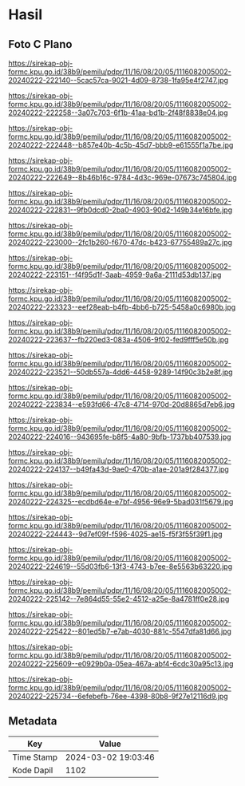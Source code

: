 # Hasil

## Foto C Plano

https://sirekap-obj-formc.kpu.go.id/38b9/pemilu/pdpr/11/16/08/20/05/1116082005002-20240222-222140--5cac57ca-9021-4d09-8738-1fa95e4f2747.jpg

https://sirekap-obj-formc.kpu.go.id/38b9/pemilu/pdpr/11/16/08/20/05/1116082005002-20240222-222258--3a07c703-6f1b-41aa-bd1b-2f48f8838e04.jpg

https://sirekap-obj-formc.kpu.go.id/38b9/pemilu/pdpr/11/16/08/20/05/1116082005002-20240222-222448--b857e40b-4c5b-45d7-bbb9-e61555f1a7be.jpg

https://sirekap-obj-formc.kpu.go.id/38b9/pemilu/pdpr/11/16/08/20/05/1116082005002-20240222-222649--8b46b16c-9784-4d3c-969e-07673c745804.jpg

https://sirekap-obj-formc.kpu.go.id/38b9/pemilu/pdpr/11/16/08/20/05/1116082005002-20240222-222831--9fb0dcd0-2ba0-4903-90d2-149b34e16bfe.jpg

https://sirekap-obj-formc.kpu.go.id/38b9/pemilu/pdpr/11/16/08/20/05/1116082005002-20240222-223000--2fc1b260-f670-47dc-b423-67755489a27c.jpg

https://sirekap-obj-formc.kpu.go.id/38b9/pemilu/pdpr/11/16/08/20/05/1116082005002-20240222-223151--f4f95d1f-3aab-4959-9a6a-2111d53db137.jpg

https://sirekap-obj-formc.kpu.go.id/38b9/pemilu/pdpr/11/16/08/20/05/1116082005002-20240222-223323--eef28eab-b4fb-4bb6-b725-5458a0c6980b.jpg

https://sirekap-obj-formc.kpu.go.id/38b9/pemilu/pdpr/11/16/08/20/05/1116082005002-20240222-223637--fb220ed3-083a-4506-9f02-fed9fff5e50b.jpg

https://sirekap-obj-formc.kpu.go.id/38b9/pemilu/pdpr/11/16/08/20/05/1116082005002-20240222-223521--50db557a-4dd6-4458-9289-14f90c3b2e8f.jpg

https://sirekap-obj-formc.kpu.go.id/38b9/pemilu/pdpr/11/16/08/20/05/1116082005002-20240222-223834--e593fd66-47c8-4714-970d-20d8865d7eb6.jpg

https://sirekap-obj-formc.kpu.go.id/38b9/pemilu/pdpr/11/16/08/20/05/1116082005002-20240222-224016--943695fe-b8f5-4a80-9bfb-1737bb407539.jpg

https://sirekap-obj-formc.kpu.go.id/38b9/pemilu/pdpr/11/16/08/20/05/1116082005002-20240222-224137--b49fa43d-9ae0-470b-a1ae-201a9f284377.jpg

https://sirekap-obj-formc.kpu.go.id/38b9/pemilu/pdpr/11/16/08/20/05/1116082005002-20240222-224325--ecdbd64e-e7bf-4956-96e9-5bad031f5679.jpg

https://sirekap-obj-formc.kpu.go.id/38b9/pemilu/pdpr/11/16/08/20/05/1116082005002-20240222-224443--9d7ef09f-f596-4025-ae15-f5f3f55f39f1.jpg

https://sirekap-obj-formc.kpu.go.id/38b9/pemilu/pdpr/11/16/08/20/05/1116082005002-20240222-224619--55d03fb6-13f3-4743-b7ee-8e5563b63220.jpg

https://sirekap-obj-formc.kpu.go.id/38b9/pemilu/pdpr/11/16/08/20/05/1116082005002-20240222-225142--7e864d55-55e2-4512-a25e-8a4781ff0e28.jpg

https://sirekap-obj-formc.kpu.go.id/38b9/pemilu/pdpr/11/16/08/20/05/1116082005002-20240222-225422--801ed5b7-e7ab-4030-881c-5547dfa81d66.jpg

https://sirekap-obj-formc.kpu.go.id/38b9/pemilu/pdpr/11/16/08/20/05/1116082005002-20240222-225609--e0929b0a-05ea-467a-abf4-6cdc30a95c13.jpg

https://sirekap-obj-formc.kpu.go.id/38b9/pemilu/pdpr/11/16/08/20/05/1116082005002-20240222-225734--6efebefb-76ee-4398-80b8-9f27e12116d9.jpg


## Metadata

| Key        | Value               |
| ---------- | ------------------- |
| Time Stamp | 2024-03-02 19:03:46 |
| Kode Dapil | 1102                |



